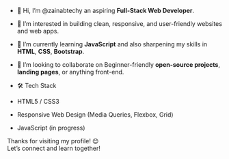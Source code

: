 - 👋 Hi, I’m @zainabtechy an aspiring **Full-Stack Web Developer**.
- 👀 I’m interested in building clean, responsive, and user-friendly websites and web apps.
- 🌱 I’m currently learning **JavaScript** and also sharpening my skills in **HTML**, **CSS**, **Bootstrap**.
- 💞️ I’m looking to collaborate on Beginner-friendly **open-source projects**, **landing pages**, or anything front-end. 
  
- 🛠️ Tech Stack
 - HTML5 / CSS3
 - Responsive Web Design (Media Queries, Flexbox, Grid)  
 - JavaScript (in progress)     

Thanks for visiting my profile! 😊  
Let’s connect and learn together!

<!---
zainabtechy/zainabtechy is a ✨ special ✨ repository because its `README.md` (this file) appears on your GitHub profile.
You can click the Preview link to take a look at your changes.
--->
